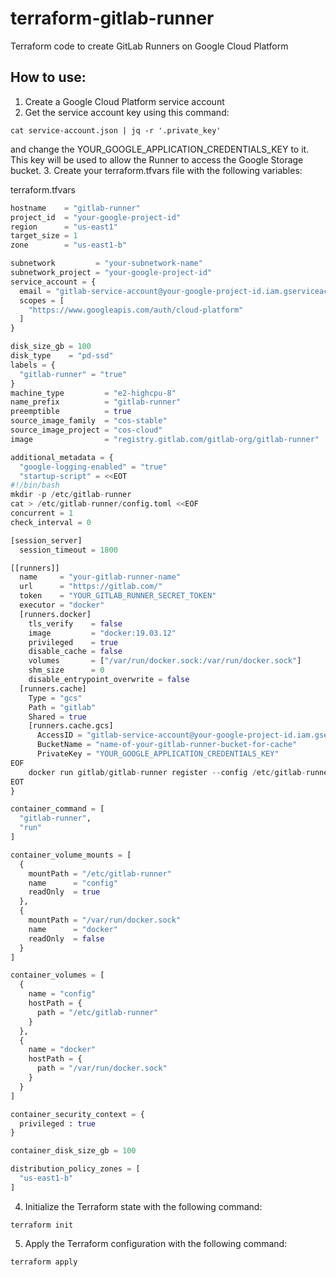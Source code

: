 # terraform-gitlab-runner
Terraform code to create GitLab Runners on Google Cloud Platform

## How to use:
1. Create a Google Cloud Platform service account
2. Get the service account key using this command:
```shell
cat service-account.json | jq -r '.private_key'
```
and change the YOUR_GOOGLE_APPLICATION_CREDENTIALS_KEY to it.
This key will be used to allow the Runner to access the Google Storage bucket.
3. Create your terraform.tfvars file with the following variables:

terraform.tfvars
```terraform
hostname    = "gitlab-runner"
project_id  = "your-google-project-id"
region      = "us-east1"
target_size = 1
zone        = "us-east1-b"

subnetwork         = "your-subnetwork-name"
subnetwork_project = "your-google-project-id"
service_account = {
  email = "gitlab-service-account@your-google-project-id.iam.gserviceaccount.com"
  scopes = [
    "https://www.googleapis.com/auth/cloud-platform"
  ]
}

disk_size_gb = 100
disk_type    = "pd-ssd"
labels = {
  "gitlab-runner" = "true"
}
machine_type         = "e2-highcpu-8"
name_prefix          = "gitlab-runner"
preemptible          = true
source_image_family  = "cos-stable"
source_image_project = "cos-cloud"
image                = "registry.gitlab.com/gitlab-org/gitlab-runner"

additional_metadata = {
  "google-logging-enabled" = "true"
  "startup-script" = <<EOT
#!/bin/bash
mkdir -p /etc/gitlab-runner
cat > /etc/gitlab-runner/config.toml <<EOF
concurrent = 1
check_interval = 0

[session_server]
  session_timeout = 1800

[[runners]]
  name     = "your-gitlab-runner-name"
  url      = "https://gitlab.com/"
  token    = "YOUR_GITLAB_RUNNER_SECRET_TOKEN"
  executor = "docker"
  [runners.docker]
    tls_verify    = false
    image         = "docker:19.03.12"
    privileged    = true
    disable_cache = false
    volumes       = ["/var/run/docker.sock:/var/run/docker.sock"]
    shm_size      = 0
    disable_entrypoint_overwrite = false
  [runners.cache]
    Type = "gcs"
    Path = "gitlab"
    Shared = true
    [runners.cache.gcs]
      AccessID = "gitlab-service-account@your-google-project-id.iam.gserviceaccount.com"
      BucketName = "name-of-your-gitlab-runner-bucket-for-cache"
      PrivateKey = "YOUR_GOOGLE_APPLICATION_CREDENTIALS_KEY"
EOF
    docker run gitlab/gitlab-runner register --config /etc/gitlab-runner/config.toml
EOT
}

container_command = [
  "gitlab-runner", 
  "run"
]

container_volume_mounts = [
  {
    mountPath = "/etc/gitlab-runner"
    name      = "config"
    readOnly  = true
  },
  {
    mountPath = "/var/run/docker.sock"
    name      = "docker"
    readOnly  = false
  }
]

container_volumes = [
  {
    name = "config"
    hostPath = {
      path = "/etc/gitlab-runner"
    }
  },
  {
    name = "docker"
    hostPath = {
      path = "/var/run/docker.sock"
    }
  }
]

container_security_context = {
  privileged : true
}

container_disk_size_gb = 100

distribution_policy_zones = [
  "us-east1-b"
]
```

4. Initialize the Terraform state with the following command:
```shell
terraform init
```
5. Apply the Terraform configuration with the following command:
```shell
terraform apply
```